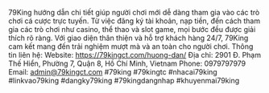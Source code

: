 79King hướng dẫn chi tiết giúp người chơi mới dễ dàng tham gia vào các trò chơi cá cược trực tuyến. Từ việc đăng ký tài khoản, nạp tiền, đến cách tham gia các trò chơi như casino, thể thao và slot game, mọi bước đều được giải thích rõ ràng. Với giao diện thân thiện và hỗ trợ khách hàng 24/7, 79King cam kết mang đến trải nghiệm mượt mà và an toàn cho người chơi.
Thông tin liên hệ:
Website: https://79kingct.com/huong-dan/
Địa chỉ: 2901 Đ. Phạm Thế Hiển, Phường 7, Quận 8, Hồ Chí Minh, Vietnam
Phone: 0979797979
Email: admin@79kingct.com
#79king #79kingtc #nhacai79king #linkvao79king #dangky79king #79kingdangnhap #khuyenmai79king